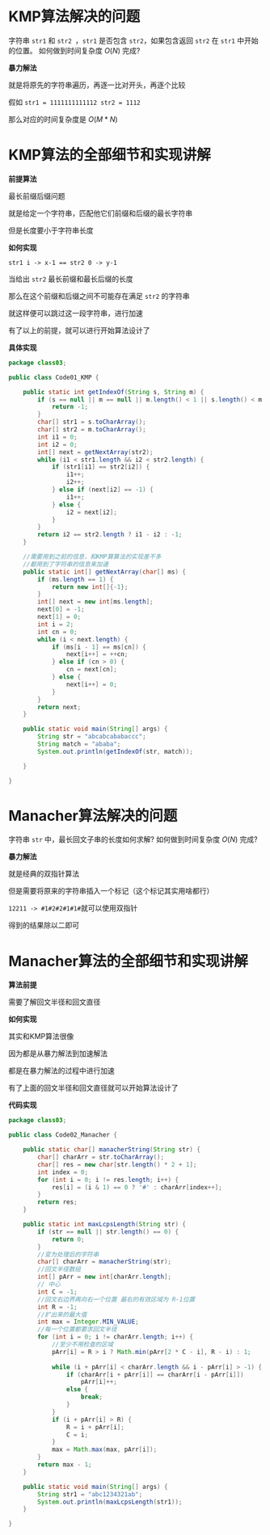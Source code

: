 # KMP算法解决的问题

字符串 `str1` 和 `str2 `，`str1`  是否包含 `str2`，如果包含返回 `str2` 在 `str1` 中开始的位置。 如何做到时间复杂度 $O(N)$ 完成?

**暴力解法**

就是将原先的字符串遍历，再逐一比对开头，再逐个比较

假如 `str1 = 1111111111112 str2 = 1112` 

那么对应的时间复杂度是  $O(M * N)$

# KMP算法的全部细节和实现讲解

**前提算法**

最长前缀后缀问题

就是给定一个字符串，匹配他它们前缀和后缀的最长字符串

但是长度要小于字符串长度

**如何实现**

`str1 i -> x-1 == str2 0 -> y-1`

当给出 `str2` 最长前缀和最长后缀的长度

那么在这个前缀和后缀之间不可能存在满足 `str2` 的字符串

就这样便可以跳过这一段字符串，进行加速

有了以上的前提，就可以进行开始算法设计了

**具体实现**

```java
package class03;

public class Code01_KMP {

    public static int getIndexOf(String s, String m) {
        if (s == null || m == null || m.length() < 1 || s.length() < m.length()) {
            return -1;
        }
        char[] str1 = s.toCharArray();
        char[] str2 = m.toCharArray();
        int i1 = 0;
        int i2 = 0;
        int[] next = getNextArray(str2);
        while (i1 < str1.length && i2 < str2.length) {
            if (str1[i1] == str2[i2]) {
                i1++;
                i2++;
            } else if (next[i2] == -1) {
                i1++;
            } else {
                i2 = next[i2];
            }
        }
        return i2 == str2.length ? i1 - i2 : -1;
    }

    //需要用到之前的信息，和KMP算算法的实现差不多
    //都用到了字符串的信息来加速
    public static int[] getNextArray(char[] ms) {
        if (ms.length == 1) {
            return new int[]{-1};
        }
        int[] next = new int[ms.length];
        next[0] = -1;
        next[1] = 0;
        int i = 2;
        int cn = 0;
        while (i < next.length) {
            if (ms[i - 1] == ms[cn]) {
                next[i++] = ++cn;
            } else if (cn > 0) {
                cn = next[cn];
            } else {
                next[i++] = 0;
            }
        }
        return next;
    }

    public static void main(String[] args) {
        String str = "abcabcababaccc";
        String match = "ababa";
        System.out.println(getIndexOf(str, match));

    }

}

```

# Manacher算法解决的问题

字符串 `str` 中，最长回文子串的长度如何求解? 如何做到时间复杂度 $O(N)$​ 完成?

**暴力解法**

就是经典的双指针算法

但是需要将原来的字符串插入一个标记（这个标记其实用啥都行）

`12211 -> #1#2#2#1#1#`就可以使用双指针

得到的结果除以二即可

# Manacher算法的全部细节和实现讲解

**算法前提**

需要了解回文半径和回文直径

**如何实现**

其实和KMP算法很像

因为都是从暴力解法到加速解法

都是在暴力解法的过程中进行加速

有了上面的回文半径和回文直径就可以开始算法设计了

**代码实现**

```java
package class03;

public class Code02_Manacher {

    public static char[] manacherString(String str) {
        char[] charArr = str.toCharArray();
        char[] res = new char[str.length() * 2 + 1];
        int index = 0;
        for (int i = 0; i != res.length; i++) {
            res[i] = (i & 1) == 0 ? '#' : charArr[index++];
        }
        return res;
    }

    public static int maxLcpsLength(String str) {
        if (str == null || str.length() == 0) {
            return 0;
        }
        //变为处理后的字符串
        char[] charArr = manacherString(str);
        //回文半径数组
        int[] pArr = new int[charArr.length];
        // 中心
        int C = -1;
        //回文右边界再向右一个位置 最右的有效区域为 R-1位置
        int R = -1;
        //扩出来的最大值
        int max = Integer.MIN_VALUE;
        //每一个位置都要求回文半径
        for (int i = 0; i != charArr.length; i++) {
            //至少不用检查的区域
            pArr[i] = R > i ? Math.min(pArr[2 * C - i], R - i) : 1;
           
            while (i + pArr[i] < charArr.length && i - pArr[i] > -1) {
                if (charArr[i + pArr[i]] == charArr[i - pArr[i]])
                    pArr[i]++;
                else {
                    break;
                }
            }
            if (i + pArr[i] > R) {
                R = i + pArr[i];
                C = i;
            }
            max = Math.max(max, pArr[i]);
        }
        return max - 1;
    }

    public static void main(String[] args) {
        String str1 = "abc1234321ab";
        System.out.println(maxLcpsLength(str1));
    }

}

```

